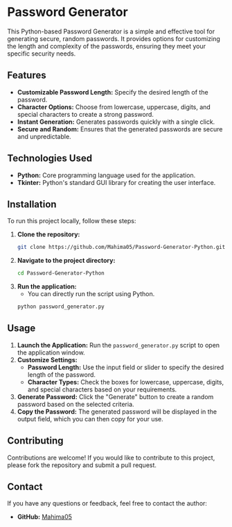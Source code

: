 # Password Generator

This Python-based Password Generator is a simple and effective tool for generating secure, random passwords. It provides options for customizing the length and complexity of the passwords, ensuring they meet your specific security needs.

## Features

- **Customizable Password Length:** Specify the desired length of the password.
- **Character Options:** Choose from lowercase, uppercase, digits, and special characters to create a strong password.
- **Instant Generation:** Generates passwords quickly with a single click.
- **Secure and Random:** Ensures that the generated passwords are secure and unpredictable.

## Technologies Used

- **Python:** Core programming language used for the application.
- **Tkinter:** Python's standard GUI library for creating the user interface.

## Installation

To run this project locally, follow these steps:

1. **Clone the repository:**
   ```bash
   git clone https://github.com/Mahima05/Password-Generator-Python.git
   ```
2. **Navigate to the project directory:**
   ```bash
   cd Password-Generator-Python
   ```
3. **Run the application:**
   - You can directly run the script using Python.
   ```bash
   python password_generator.py
   ```

## Usage

1. **Launch the Application:** Run the `password_generator.py` script to open the application window.
2. **Customize Settings:**
   - **Password Length:** Use the input field or slider to specify the desired length of the password.
   - **Character Types:** Check the boxes for lowercase, uppercase, digits, and special characters based on your requirements.
3. **Generate Password:** Click the "Generate" button to create a random password based on the selected criteria.
4. **Copy the Password:** The generated password will be displayed in the output field, which you can then copy for your use.

## Contributing

Contributions are welcome! If you would like to contribute to this project, please fork the repository and submit a pull request.

## Contact

If you have any questions or feedback, feel free to contact the author:

- **GitHub:** [Mahima05](https://github.com/Mahima05)

